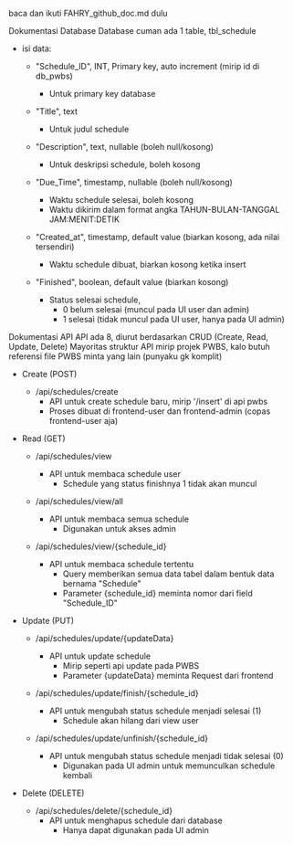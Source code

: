 baca dan ikuti FAHRY_github_doc.md dulu

Dokumentasi Database
Database cuman ada 1 table, tbl_schedule
+ isi data: 
    - "Schedule_ID", INT, Primary key, auto increment (mirip id di db_pwbs)
        * Untuk primary key database

    - "Title", text
        * Untuk judul schedule

    - "Description", text, nullable (boleh null/kosong)
        * Untuk deskripsi schedule, boleh kosong

    - "Due_Time", timestamp, nullable (boleh null/kosong)
        * Waktu schedule selesai, boleh kosong
        * Waktu dikirim dalam format angka TAHUN-BULAN-TANGGAL JAM:MENIT:DETIK

    - "Created_at", timestamp, default value (biarkan kosong, ada nilai tersendiri)
        * Waktu schedule dibuat, biarkan kosong ketika insert

    - "Finished", boolean, default value (biarkan kosong)
        * Status selesai schedule, 
            - 0 belum selesai (muncul pada UI user dan admin) 
            - 1 selesai (tidak muncul pada UI user, hanya pada UI admin)

Dokumentasi API
API ada 8, diurut berdasarkan CRUD (Create, Read, Update, Delete)
Mayoritas struktur API mirip projek PWBS, kalo butuh referensi file PWBS minta yang lain (punyaku gk komplit)

+ Create (POST)
    - /api/schedules/create
        * API untuk create schedule baru, mirip '/insert' di api pwbs
        * Proses dibuat di frontend-user dan frontend-admin (copas frontend-user aja)
    
+ Read (GET)
    - /api/schedules/view
        * API untuk membaca schedule user
            - Schedule yang status finishnya 1 tidak akan muncul
    
    - /api/schedules/view/all
        * API untuk membaca semua schedule
            - Digunakan untuk akses admin
    
    - /api/schedules/view/{schedule_id}
        * API untuk membaca schedule tertentu
            - Query memberikan semua data tabel dalam bentuk data bernama "Schedule"
            - Parameter {schedule_id} meminta nomor dari field "Schedule_ID"
    
+ Update (PUT)
    - /api/schedules/update/{updateData}
        * API untuk update schedule
            - Mirip seperti api update pada PWBS
            - Parameter {updateData} meminta Request dari frontend
    
    - /api/schedules/update/finish/{schedule_id}
        * API untuk mengubah status schedule menjadi selesai (1)
            - Schedule akan hilang dari view user
    
    - /api/schedules/update/unfinish/{schedule_id}
        * API untuk mengubah status schedule menjadi tidak selesai (0)
            - Digunakan pada UI admin untuk memunculkan schedule kembali

+ Delete (DELETE)
    - /api/schedules/delete/{schedule_id}
        * API untuk menghapus schedule dari database
            - Hanya dapat digunakan pada UI admin
